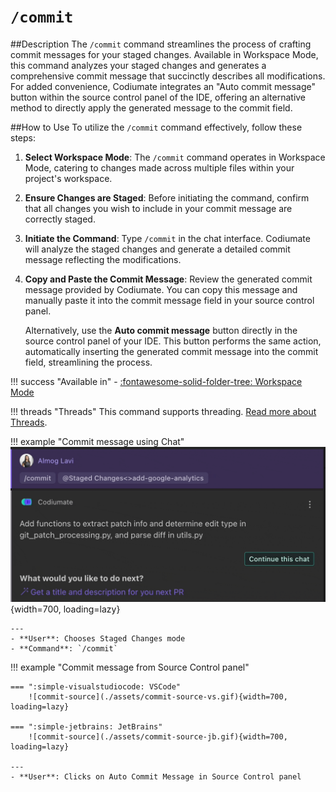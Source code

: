 # `/commit`

##Description
The `/commit` command streamlines the process of crafting commit messages for your staged changes. Available in Workspace Mode, this command analyzes your staged changes and generates a comprehensive commit message that succinctly describes all modifications. For added convenience, Codiumate integrates an "Auto commit message" button within the source control panel of the IDE, offering an alternative method to directly apply the generated message to the commit field.

##How to Use
To utilize the `/commit` command effectively, follow these steps:

1. **Select Workspace Mode**: The `/commit` command operates in Workspace Mode, catering to changes made across multiple files within your project's workspace.

2. **Ensure Changes are Staged**: Before initiating the command, confirm that all changes you wish to include in your commit message are correctly staged.

3. **Initiate the Command**: Type `/commit` in the chat interface. Codiumate will analyze the staged changes and generate a detailed commit message reflecting the modifications.

4. **Copy and Paste the Commit Message**: Review the generated commit message provided by Codiumate. You can copy this message and manually paste it into the commit message field in your source control panel.

    Alternatively, use the **Auto commit message** button directly in the source control panel of your IDE. This button performs the same action, automatically inserting the generated commit message into the commit field, streamlining the process.

!!! success "Available in"
    - [:fontawesome-solid-folder-tree: Workspace Mode](../focus/git-diff.md)

!!! threads "Threads"
    This command supports threading. [Read more about Threads](../threads.md).

!!! example "Commit message using Chat"
    ![commit-chat](./assets/commit-chat.gif){width=700, loading=lazy}

    ---
    - **User**: Chooses Staged Changes mode
    - **Command**: `/commit`

!!! example "Commit message from Source Control panel"

    === ":simple-visualstudiocode: VSCode"
        ![commit-source](./assets/commit-source-vs.gif){width=700, loading=lazy}
        
    === ":simple-jetbrains: JetBrains"
        ![commit-source](./assets/commit-source-jb.gif){width=700, loading=lazy}
    
    ---
    - **User**: Clicks on Auto Commit Message in Source Control panel

        